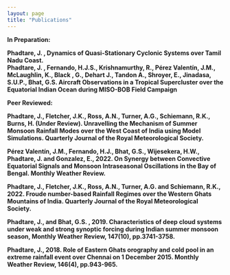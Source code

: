 ```yaml
---
layout: page
title: "Publications"
---
```


<b> In Preparation: </b> </br>

<b> Phadtare, J. <b>, Dynamics of Quasi-Stationary Cyclonic Systems over Tamil Nadu Coast. </br>
<b> Phadtare, J. <b>, Fernando, H.J.S., Krishnamurthy, R., Pérez Valentín, J.M., McLaughlin, K., Black , G., Dehart J., Tandon A., Shroyer, E., Jinadasa, S.U.P., Bhat, G.S. Aircraft Observations in a Tropical Supercluster over the Equatorial Indian Ocean during MISO-BOB Field Campaign <br> 

<b> Peer Reviewed: </b> </br>

<b>Phadtare, J.</b>, Fletcher, J.K., Ross, A.N., Turner, A.G., Schiemann, R.K., Burns, H. (Under Review). Unravelling the Mechanism of Summer Monsoon Rainfall Modes over the West Coast of India using Model Simulations. Quarterly Journal of the Royal Meteorological
Society. 

Pérez Valentín, J.M., Fernando, H.J., Bhat, G.S., Wijesekera, H.W., <b>Phadtare, J.</b> and Gonzalez, E., 2022. On Synergy between Convective Equatorial Signals and Monsoon Intraseasonal Oscillations in the Bay of Bengal. Monthly Weather Review.

<b>Phadtare, J.</b>, Fletcher, J.K., Ross, A.N., Turner, A.G. and Schiemann, R.K., 2022. Froude number-based
Rainfall Regimes over the Western Ghats Mountains of India. Quarterly Journal of the Royal Meteorological
Society. 

<b>Phadtare, J.</b>, and Bhat, G.S. , 2019. Characteristics of deep cloud systems under weak and strong synoptic
forcing during Indian summer monsoon season, Monthly Weather Review, 147(10), pp.3741-3758.

<b>Phadtare, J.</b>, 2018. Role of Eastern Ghats orography and cold pool in an extreme rainfall event over Chennai
on 1 December 2015. Monthly Weather Review, 146(4), pp.943-965.
